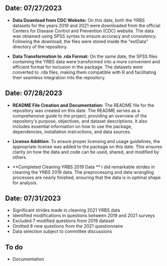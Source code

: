 ## Date: 07/27/2023

- **Data Download from CDC Website:**
On this date, both the YRBS datasets for the years 2019 and 2021 were downloaded from the official Centers for Disease Control and Prevention (CDC) website. The data was obtained using SPSS syntax to ensure accuracy and consistency. Following the download, the files were stored inside the "extData" directory of the repository.

- **Data Transformation to .rda Format:**
On the same date, the SPSS files containing the YRBS data were transformed into a more convenient and efficient format for inclusion in the package. The datasets were converted to .rda files, making them compatible with R and facilitating their seamless integration into the repository.

## Date: 07/28/2023

- **README File Creation and Documentation:**
The README file for the repository was created on this date. 
The README serves as a comprehensive guide to the project, providing an overview of the repository's purpose, objectives, and dataset descriptions. It also includes essential information on how to use the package, dependencies, installation instructions, and data sources.

- **License Addition:**
To ensure proper licensing and usage guidelines, the appropriate license was added to the package on this date. This ensures clarity on how the data and code can be used, shared, and modified by others.

- **Completed Cleaning YRBS 2019 Data **
I did remarkable strides in cleaning the YRBS 2019 data. The preprocessing and data wrangling processes are nearly finished, ensuring that the data is in optimal shape for analysis.

## Date: 07/31/2023


- Significant strides made in cleaning 2021 YRBS data
- Identified modifications in questions between 2019 and 2021 surveys
- Excluded 7 modified questions from 2019 dataset
- Omitted 8 new questions from the 2021 questionnaire
- Data selection subject to committee discussions


## To do
- Documentation


